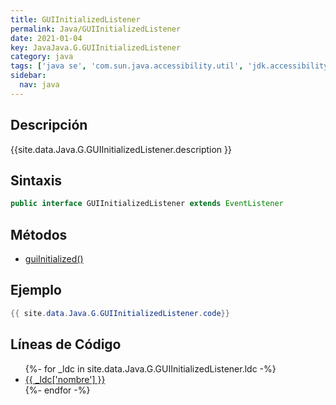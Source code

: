 ```yaml
---
title: GUIInitializedListener
permalink: Java/GUIInitializedListener
date: 2021-01-04
key: JavaJava.G.GUIInitializedListener
category: java
tags: ['java se', 'com.sun.java.accessibility.util', 'jdk.accessibility', 'interface java', 'Java 1.0']
sidebar: 
  nav: java
---
```


## Descripción
{{site.data.Java.G.GUIInitializedListener.description }}

## Sintaxis
~~~java
public interface GUIInitializedListener extends EventListener
~~~

## Métodos
* [guiInitialized()](/Java/GUIInitializedListener/guiInitialized)

## Ejemplo
~~~java
{{ site.data.Java.G.GUIInitializedListener.code}}
~~~

## Líneas de Código
<ul>
{%- for _ldc in site.data.Java.G.GUIInitializedListener.ldc -%}
   <li>
       <a href="{{_ldc['url'] }}">{{ _ldc['nombre'] }}</a>
   </li>
{%- endfor -%}
</ul>
